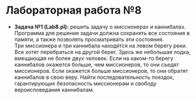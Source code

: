 # Лабораторная работа №8

- **Задача №1 (Lab8.pl):** решить задачу о миссионерах и каннибалах. Программа для решения задачи должна сохранять все состояния в памяти, а также позволять просматривать эти состояния.   
Три миссионера и три каннибала находятся на левом берегу реки. Все хотят перебраться на другой берег. Здесь же небольшая лодка, вмещающая не более двух человек. Если на каком-то берегу каннибалов окажется больше, чем миссионеров, то они съедят миссионеров. Если окажется больше миссионеров, то они обратят каннибалов в свою веру. Найти последовательность поездок, гарантирующих безопасность миссионерам и свободу вероисповедания каннибалам.
